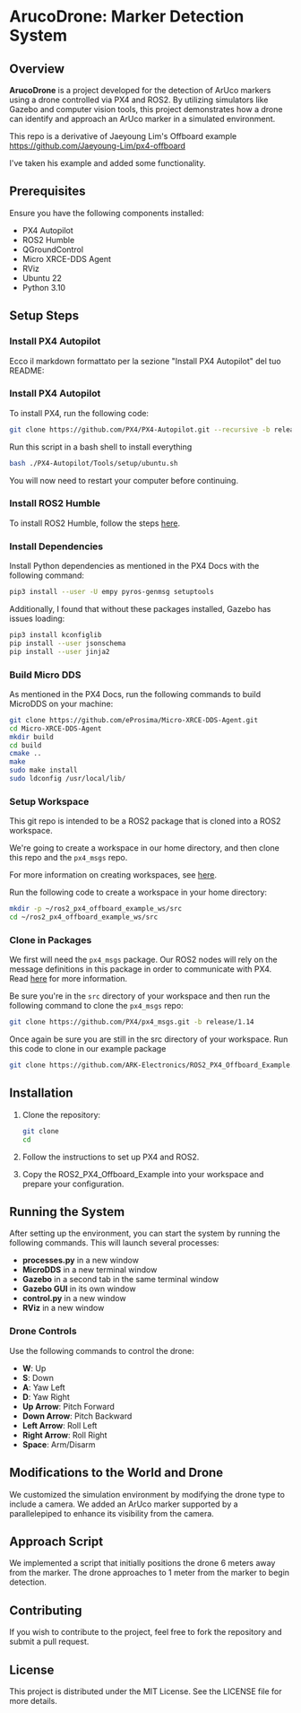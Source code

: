 # ArucoDrone: Marker Detection System

## Overview

**ArucoDrone** is a project developed for the detection of ArUco markers using a drone controlled via PX4 and ROS2. By utilizing simulators like Gazebo and computer vision tools, this project demonstrates how a drone can identify and approach an ArUco marker in a simulated environment.

This repo is a derivative of Jaeyoung Lim's Offboard example https://github.com/Jaeyoung-Lim/px4-offboard

I've taken his example and added some functionality.

## Prerequisites

Ensure you have the following components installed:

- PX4 Autopilot
- ROS2 Humble
- QGroundControl
- Micro XRCE-DDS Agent
- RViz
- Ubuntu 22
- Python 3.10

## Setup Steps

### Install PX4 Autopilot

Ecco il markdown formattato per la sezione "Install PX4 Autopilot" del tuo README:

### Install PX4 Autopilot

To install PX4, run the following code:

```bash
git clone https://github.com/PX4/PX4-Autopilot.git --recursive -b release/1.14
```
Run this script in a bash shell to install everything

```bash
bash ./PX4-Autopilot/Tools/setup/ubuntu.sh
```
You will now need to restart your computer before continuing.

### Install ROS2 Humble

To install ROS2 Humble, follow the steps [here](https://docs.ros.org/en/humble/Installation/Ubuntu-Install-Debs.html).

### Install Dependencies

Install Python dependencies as mentioned in the PX4 Docs with the following command:

```bash
pip3 install --user -U empy pyros-genmsg setuptools
```
Additionally, I found that without these packages installed, Gazebo has issues loading:

```bash
pip3 install kconfiglib
pip install --user jsonschema
pip install --user jinja2
```
### Build Micro DDS

As mentioned in the PX4 Docs, run the following commands to build MicroDDS on your machine:

```bash
git clone https://github.com/eProsima/Micro-XRCE-DDS-Agent.git
cd Micro-XRCE-DDS-Agent
mkdir build
cd build
cmake ..
make
sudo make install
sudo ldconfig /usr/local/lib/
```

### Setup Workspace

This git repo is intended to be a ROS2 package that is cloned into a ROS2 workspace.

We're going to create a workspace in our home directory, and then clone this repo and the `px4_msgs` repo.

For more information on creating workspaces, see [here](https://docs.ros.org/en/humble/Tutorials/Workspace/Creating-Your-Workspace.html).

Run the following code to create a workspace in your home directory:

```bash
mkdir -p ~/ros2_px4_offboard_example_ws/src
cd ~/ros2_px4_offboard_example_ws/src
```
### Clone in Packages 

We first will need the `px4_msgs` package. Our ROS2 nodes will rely on the message definitions in this package in order to communicate with PX4. Read [here](https://docs.px4.io/master/en/ros/ros2.html) for more information.

Be sure you're in the `src` directory of your workspace and then run the following command to clone the `px4_msgs` repo:

```bash
git clone https://github.com/PX4/px4_msgs.git -b release/1.14
```

Once again be sure you are still in the src directory of your workspace. Run this code to clone in our example package

```bash
git clone https://github.com/ARK-Electronics/ROS2_PX4_Offboard_Example.git
```

## Installation

1. Clone the repository:
   ```bash
   git clone 
   cd 
2. Follow the instructions to set up PX4 and ROS2.

3. Copy the ROS2_PX4_Offboard_Example into your workspace and prepare your configuration.

## Running the System

After setting up the environment, you can start the system by running the following commands. This will launch several processes:

- **processes.py** in a new window
- **MicroDDS** in a new terminal window
- **Gazebo** in a second tab in the same terminal window
- **Gazebo GUI** in its own window
- **control.py** in a new window
- **RViz** in a new window

### Drone Controls

Use the following commands to control the drone:

- **W**: Up
- **S**: Down
- **A**: Yaw Left
- **D**: Yaw Right
- **Up Arrow**: Pitch Forward
- **Down Arrow**: Pitch Backward
- **Left Arrow**: Roll Left
- **Right Arrow**: Roll Right
- **Space**: Arm/Disarm

## Modifications to the World and Drone
We customized the simulation environment by modifying the drone type to include a camera. We added an ArUco marker supported by a parallelepiped to enhance its visibility from the camera.

## Approach Script
We implemented a script that initially positions the drone 6 meters away from the marker. The drone approaches to 1 meter from the marker to begin detection.

## Contributing
If you wish to contribute to the project, feel free to fork the repository and submit a pull request.

## License
This project is distributed under the MIT License. See the LICENSE file for more details.


